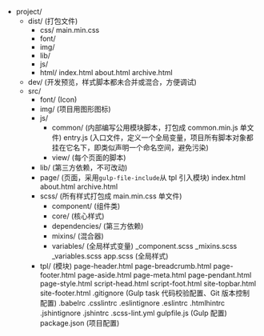 - project/
  - dist/               (打包文件)
    - css/
        main.min.css
    + font/
    + img/
    + lib/
    + js/
    + html/
        index.html
        about.html
        archive.html
  + dev/                (开发预览，样式脚本都未合并或混合，方便调试)
  - src/
    + font/             (Icon)
    + img/              (项目用图形图标)
    - js/
      + common/         (内部编写公用模块脚本，打包成 common.min.js 单文件)
          entry.js      (入口文件，定义一个全局变量，项目所有脚本对象都挂在它名下，即类似声明一个命名空间，避免污染)
      + view/           (每个页面的脚本)
    + lib/              (第三方依赖，不可改动)
    - page/             (页面，采用`gulp-file-include`从 tpl 引入模块)
        index.html
        about.html
        archive.html
    - scss/             (所有样式打包成 main.min.css 单文件)
      + component/      (组件类)
      + core/           (核心样式)
      + dependencies/   (第三方依赖)
      + mixins/         (混合器)
      + variables/      (全局样式变量)
        _component.scss
        _mixins.scss
        _variables.scss
        app.scss        (全局样式)
    - tpl/              (模块)
        page-header.html
        page-breadcrumb.html
        page-footer.html
        page-aside.html
        page-meta.html
        page-pendant.html
        page-style.html
        script-head.html
        script-foot.html
        site-topbar.html
        site-footer.html
  .gitignore            (Gulp task 代码校验配置、Git 版本控制配置)
  .babelrc
  .csslintrc
  .eslintignore
  .eslintrc
  .htmlhintrc
  .jshintignore
  .jshintrc
  .scss-lint.yml
  gulpfile.js           (Gulp 配置)
  package.json          (项目配置)



